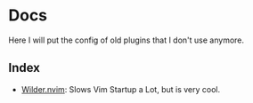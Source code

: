 # Docs

Here I will put the config of old plugins that I don't use anymore.

## Index

- [Wilder.nvim](https://github.com/gelguy/wilder.nvim): Slows Vim Startup a Lot,
  but is very cool.
